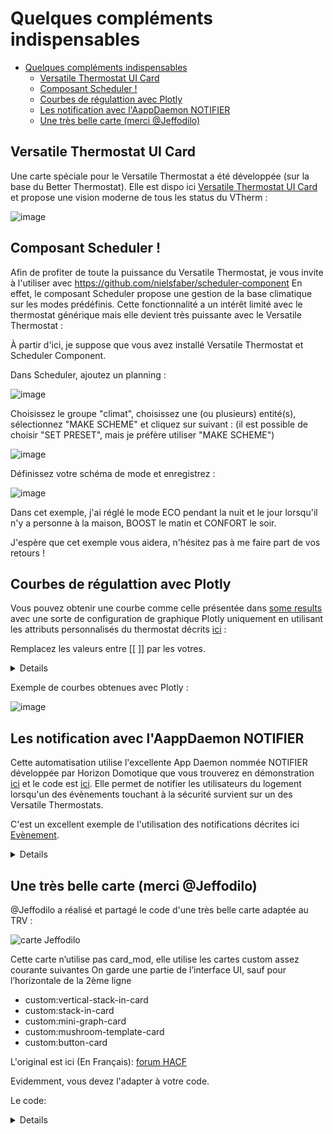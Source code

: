 # Quelques compléments indispensables

- [Quelques compléments indispensables](#quelques-compléments-indispensables)
  - [Versatile Thermostat UI Card](#versatile-thermostat-ui-card)
  - [Composant Scheduler !](#composant-scheduler-)
  - [Courbes de régulattion avec Plotly](#courbes-de-régulattion-avec-plotly)
  - [Les notification avec l'AappDaemon NOTIFIER](#les-notification-avec-laappdaemon-notifier)
  - [Une très belle carte (merci @Jeffodilo)](#une-très-belle-carte-merci-jeffodilo)


## Versatile Thermostat UI Card
Une carte spéciale pour le Versatile Thermostat a été développée (sur la base du Better Thermostat). Elle est dispo ici [Versatile Thermostat UI Card](https://github.com/jmcollin78/versatile-thermostat-ui-card) et propose une vision moderne de tous les status du VTherm :

![image](https://github.com/jmcollin78/versatile-thermostat-ui-card/blob/master/assets/1.png?raw=true)

## Composant Scheduler !

Afin de profiter de toute la puissance du Versatile Thermostat, je vous invite à l'utiliser avec https://github.com/nielsfaber/scheduler-component
En effet, le composant Scheduler propose une gestion de la base climatique sur les modes prédéfinis. Cette fonctionnalité a un intérêt limité avec le thermostat générique mais elle devient très puissante avec le Versatile Thermostat :

À partir d'ici, je suppose que vous avez installé Versatile Thermostat et Scheduler Component.

Dans Scheduler, ajoutez un planning :

![image](https://user-images.githubusercontent.com/1717155/119146454-ee1a9d80-ba4a-11eb-80ae-3074c3511830.png)

Choisissez le groupe "climat", choisissez une (ou plusieurs) entité(s), sélectionnez "MAKE SCHEME" et cliquez sur suivant :
(il est possible de choisir "SET PRESET", mais je préfère utiliser "MAKE SCHEME")

![image](https://user-images.githubusercontent.com/1717155/119147210-aa746380-ba4b-11eb-8def-479a741c0ba7.png)

Définissez votre schéma de mode et enregistrez :


![image](https://user-images.githubusercontent.com/1717155/119147784-2f5f7d00-ba4c-11eb-9de4-5e62ff5e71a8.png)

Dans cet exemple, j'ai réglé le mode ECO pendant la nuit et le jour lorsqu'il n'y a personne à la maison, BOOST le matin et CONFORT le soir.


J'espère que cet exemple vous aidera, n'hésitez pas à me faire part de vos retours !

## Courbes de régulattion avec Plotly
Vous pouvez obtenir une courbe comme celle présentée dans [some results](../../README-fr.md#quelques-résultats) avec une sorte de configuration de graphique Plotly uniquement en utilisant les attributs personnalisés du thermostat décrits [ici](reference.md#attributs-personnalisés) :

Remplacez les valeurs entre [[ ]] par les votres.
<details>

```yaml
- type: custom:plotly-graph
  entities:
    - entity: '[[climate]]'
      attribute: temperature
      yaxis: y1
      name: Consigne
    - entity: '[[climate]]'
      attribute: current_temperature
      yaxis: y1
      name: T°
    - entity: '[[climate]]'
      attribute: ema_temp
      yaxis: y1
      name: Ema
    - entity: '[[climate]]'
      attribute: on_percent
      yaxis: y2
      name: Power percent
      fill: tozeroy
      fillcolor: rgba(200, 10, 10, 0.3)
      line:
        color: rgba(200, 10, 10, 0.9)
    - entity: '[[slope]]'
      name: Slope
      fill: tozeroy
      yaxis: y9
      fillcolor: rgba(100, 100, 100, 0.3)
      line:
        color: rgba(100, 100, 100, 0.9)
  hours_to_show: 4
  refresh_interval: 10
  height: 800
  config:
    scrollZoom: true
  layout:
    margin:
      r: 50
    legend:
      x: 0
      'y': 1.2
      groupclick: togglegroup
      title:
        side: top right
    yaxis:
      visible: true
      position: 0
    yaxis2:
      visible: true
      position: 0
      fixedrange: true
      range:
        - 0
        - 1
    yaxis9:
      visible: true
      fixedrange: false
      range:
        - -2
        - 2
      position: 1
    xaxis:
      rangeselector:
        'y': 1.1
        x: 0.7
        buttons:
          - count: 1
            step: hour
          - count: 12
            step: hour
          - count: 1
            step: day
          - count: 7
            step: day
```
</details>

Exemple de courbes obtenues avec Plotly :

![image](images/plotly-curves.png)

## Les notification avec l'AappDaemon NOTIFIER
Cette automatisation utilise l'excellente App Daemon nommée NOTIFIER développée par Horizon Domotique que vous trouverez en démonstration [ici](https://www.youtube.com/watch?v=chJylIK0ASo&ab_channel=HorizonDomotique) et le code est [ici](https://github.com/jlpouffier/home-assistant-config/blob/master/appdaemon/apps/notifier.py). Elle permet de notifier les utilisateurs du logement lorsqu'un des évènements touchant à la sécurité survient sur un des Versatile Thermostats.

C'est un excellent exemple de l'utilisation des notifications décrites ici [Evènement](reference.md#evènements).

<details>

```yaml
alias: Surveillance Mode Sécurité chauffage
description: Envoi une notification si un thermostat passe en mode sécurité ou power
trigger:
  - platform: event
    event_type: versatile_thermostat_safety_event
    id: versatile_thermostat_safety_event
  - platform: event
    event_type: versatile_thermostat_power_event
    id: versatile_thermostat_power_event
  - platform: event
    event_type: versatile_thermostat_temperature_event
    id: versatile_thermostat_temperature_event
condition: []
action:
  - choose:
      - conditions:
          - condition: trigger
            id: versatile_thermostat_safety_event
        sequence:
          - event: NOTIFIER
            event_data:
              action: send_to_jmc
              title: >-
                Radiateur {{ trigger.event.data.name }} - {{
                trigger.event.data.type }} Sécurité
              message: >-
                Le radiateur {{ trigger.event.data.name }} est passé en {{
                trigger.event.data.type }} sécurité car le thermomètre ne répond
                plus.\n{{ trigger.event.data }}
              callback:
                - title: Stopper chauffage
                  event: stopper_chauffage
              image_url: /media/local/alerte-securite.jpg
              click_url: /lovelace-chauffage/4
              icon: mdi:radiator-off
              tag: radiateur_security_alerte
              persistent: true
      - conditions:
          - condition: trigger
            id: versatile_thermostat_power_event
        sequence:
          - event: NOTIFIER
            event_data:
              action: send_to_jmc
              title: >-
                Radiateur {{ trigger.event.data.name }} - {{
                trigger.event.data.type }} Délestage
              message: >-
                Le radiateur {{ trigger.event.data.name }} est passé en {{
                trigger.event.data.type }} délestage car la puissance max est
                dépassée.\n{{ trigger.event.data }}
              callback:
                - title: Stopper chauffage
                  event: stopper_chauffage
              image_url: /media/local/alerte-delestage.jpg
              click_url: /lovelace-chauffage/4
              icon: mdi:radiator-off
              tag: radiateur_power_alerte
              persistent: true
      - conditions:
          - condition: trigger
            id: versatile_thermostat_temperature_event
        sequence:
          - event: NOTIFIER
            event_data:
              action: send_to_jmc
              title: >-
                Le thermomètre du radiateur {{ trigger.event.data.name }} ne
                répond plus
              message: >-
                Le thermomètre du radiateur {{ trigger.event.data.name }} ne
                répond plus depuis longtemps.\n{{ trigger.event.data }}
              image_url: /media/local/thermometre-alerte.jpg
              click_url: /lovelace-chauffage/4
              icon: mdi:radiator-disabled
              tag: radiateur_thermometre_alerte
              persistent: true
mode: queued
max: 30
```
</details>

## Une très belle carte (merci @Jeffodilo)

@Jeffodilo a réalisé et partagé le code d'une très belle carte adaptée au TRV :

![carte Jeffodilo](images/card-trv-jeffodilo.png)

Cette carte n’utilise pas card_mod, elle utilise les cartes custom assez courante suivantes
On garde une partie de l’interface UI, sauf pour l’horizontale de la 2ème ligne
- custom:vertical-stack-in-card
- custom:stack-in-card
- custom:mini-graph-card
- custom:mushroom-template-card
- custom:button-card

L'original est ici (En Français): [forum HACF](https://forum.hacf.fr/t/carte-mise-en-forme-vanne-avec-thermostant-versatile/56132)

Evidemment, vous devez l'adapter à votre code.

Le code:

<details>

```yaml
type: vertical-stack
cards:
  - type: heading
    icon: mdi:bed-double
    heading: Parents
    heading_style: title
  - type: custom:vertical-stack-in-card
    cards:
      - type: custom:mini-graph-card
        entities:
          - entity: sensor.sonde_parents_temperature
            name: Température
            state_adaptive_color: true
          - entity: climate.valve_parents
            name: Temp
            attribute: current_temperature
            unit: °C
            state_adaptive_color: true
            show_graph: false
            show_state: true
        hour24: true
        hours_to_show: 24
        points_per_hour: 2
        font_size: 50
        show:
          name: false
          icon: false
          legend: false
          labels: true
          extrema: false
        color_thresholds:
          - color: "#33ccff"
            value: 19
          - color: "#00ffff"
            value: 19.5
          - color: "#33ffcc"
            value: 20
          - color: "#00ff99"
            value: 20.5
          - color: "#ffff99"
            value: 21
          - color: "#ffff33"
            value: 21.5
          - color: "#ff9933"
            value: 22
          - color: "#cc6633"
            value: 24
          - color: "#ff6000"
            value: 26
      - type: custom:stack-in-card
        mode: horizontal
        cards:
          - type: custom:mushroom-template-card
            secondary: ""
            layout: horizontal
            tap_action:
              action: more-info
            entity: sensor.sonde_parents_temperature
            fill_container: false
            multiline_secondary: false
            primary: >-
              {% if is_state_attr('climate.versatile_parents','hvac_action',
              'idle') %}
               🗜️ {{ states('number.valve_parents_valve_opening_degree', with_unit=True,)}} |🔋{{ states('sensor.valve_parents_battery') }} % | Inactif
              {% elif  is_state_attr('climate.versatile_parents','hvac_action',
              'heating') %}
               🗜️ {{ states('number.valve_parents_valve_opening_degree', with_unit=True,)}} |🔋{{ states('sensor.valve_parents_battery') }} % | Chauffe
              {% else %} 🗜️ {{
              states('number.valve_parents_valve_opening_degree',
              with_unit=True,)}} | 🔋{{ states('sensor.valve_parents_battery')
              }} % | Off {% endif %}
            icon: ""
          - type: horizontal-stack
            cards:
              - type: custom:button-card
                name: Conf.
                entity: climate.versatile_parents
                show_state: false
                show_icon: true
                show_name: false
                icon: mdi:fire
                size: 80%
                styles:
                  icon:
                    - color: |
                        [[[
                          if (states['climate.versatile_parents']) {
                          if (states['climate.versatile_parents'].attributes.preset_mode == 'comfort')
                            return 'darkorange';
                          else
                            return 'white'; }
                        ]]]
                  name:
                    - color: white
                    - font-size: 60%
                  card:
                    - height: 40px
                    - width: 30px
                tap_action:
                  action: perform-action
                  perform_action: climate.set_preset_mode
                  target:
                    entity_id:
                      - climate.versatile_parents
                  data:
                    preset_mode: comfort
              - type: custom:button-card
                name: Eco
                entity: climate.versatile_parents
                show_state: false
                show_icon: true
                show_name: false
                icon: mdi:leaf
                size: 80%
                styles:
                  icon:
                    - color: |
                        [[[
                          if (states['climate.versatile_parents']) {
                          if (states['climate.versatile_parents'].attributes.preset_mode == 'eco')
                            return 'lightgreen';
                          else
                            return 'white'; }
                        ]]]
                  name:
                    - color: white
                    - font-size: 60%
                  card:
                    - height: 40px
                    - width: 30px
                tap_action:
                  action: perform-action
                  perform_action: climate.set_preset_mode
                  target:
                    entity_id:
                      - climate.versatile_parents
                  data:
                    preset_mode: eco
              - type: custom:button-card
                name: Manu
                entity: climate.versatile_parents
                show_state: false
                show_icon: true
                show_name: false
                icon: mdi:hand-back-left
                size: 80%
                styles:
                  icon:
                    - color: |
                        [[[
                          if (states['climate.versatile_parents']) {
                          if (states['climate.versatile_parents'].attributes.preset_mode == 'none')
                            return 'indianred';
                          else
                            return 'white'; }
                        ]]]
                  name:
                    - color: white
                    - font-size: 60%
                  card:
                    - height: 40px
                    - width: 30px
                tap_action:
                  action: perform-action
                  perform_action: climate.set_preset_mode
                  target:
                    entity_id:
                      - climate.versatile_parents
                  data:
                    preset_mode: none
              - type: custom:button-card
                name: Abs.
                entity: climate.versatile_parents
                show_state: false
                show_icon: true
                show_name: false
                icon: mdi:snowflake
                size: 80%
                styles:
                  icon:
                    - color: |
                        [[[
                          if (states['climate.versatile_parents']) {
                          if (states['climate.versatile_parents'].attributes.preset_mode == 'frost')
                            return 'skyblue';
                          else
                            return 'white'; }
                        ]]]
                  name:
                    - color: white
                    - font-size: 60%
                  card:
                    - height: 40px
                    - width: 30px
                tap_action:
                  action: perform-action
                  perform_action: climate.set_preset_mode
                  target:
                    entity_id:
                      - climate.versatile_parents
                  data:
                    preset_mode: frost
              - type: custom:button-card
                name: Boost
                entity: climate.versatile_parents
                show_state: false
                show_icon: true
                show_name: false
                icon: mdi:rocket-launch
                size: 80%
                styles:
                  icon:
                    - color: |
                        [[[
                          if (states['climate.versatile_parents']) {
                          if (states['climate.versatile_parents'].attributes.preset_mode == 'boost')
                            return 'red';
                          else
                            return 'white'; }
                        ]]]
                  name:
                    - color: white
                    - font-size: 60%
                  card:
                    - height: 40px
                    - width: 30px
                tap_action:
                  action: perform-action
                  perform_action: climate.set_preset_mode
                  target:
                    entity_id:
                      - climate.versatile_parents
                  data:
                    preset_mode: boost
      - type: custom:mushroom-climate-card
        entity: climate.versatile_parents
        show_temperature_control: true
        hvac_modes: []
        tap_action:
          action: more-info
        primary_info: state
        icon: mdi:radiator
        secondary_info: last-updated
        fill_container: false
        layout: horizontal
```
</details>